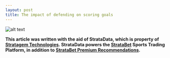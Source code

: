 ```yaml
---
layout: post
title: The impact of defending on scoring goals
---
```

![alt text](https://github.com/karlanka/karlanka.github.io/blob/master/images/badji%20defpressure%202.gif "defpress 2")

**This article was written with the aid of StrataData, which is property of [Stratagem Technologies](http://www.stratagem.co). StrataData powers the [StrataBet](http://www.stratabet.com) Sports Trading Platform, in addition to [StrataBet Premium Recommendations](http://app.stratabet.com/recommendations).**
